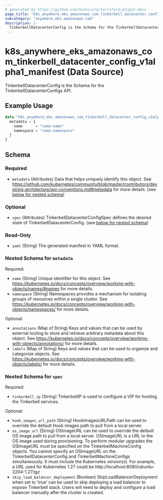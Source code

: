 ```yaml
---
# generated by https://github.com/hashicorp/terraform-plugin-docs
page_title: "k8s_anywhere_eks_amazonaws_com_tinkerbell_datacenter_config_v1alpha1_manifest Data Source - terraform-provider-k8s"
subcategory: "anywhere.eks.amazonaws.com"
description: |-
  TinkerbellDatacenterConfig is the Schema for the TinkerbellDatacenterConfigs API.
---
```


# k8s_anywhere_eks_amazonaws_com_tinkerbell_datacenter_config_v1alpha1_manifest (Data Source)

TinkerbellDatacenterConfig is the Schema for the TinkerbellDatacenterConfigs API.

## Example Usage

```terraform
data "k8s_anywhere_eks_amazonaws_com_tinkerbell_datacenter_config_v1alpha1_manifest" "example" {
  metadata = {
    name      = "some-name"
    namespace = "some-namespace"
  }
}
```

<!-- schema generated by tfplugindocs -->
## Schema

### Required

- `metadata` (Attributes) Data that helps uniquely identify this object. See https://github.com/kubernetes/community/blob/master/contributors/devel/sig-architecture/api-conventions.md#metadata for more details. (see [below for nested schema](#nestedatt--metadata))

### Optional

- `spec` (Attributes) TinkerbellDatacenterConfigSpec defines the desired state of TinkerbellDatacenterConfig. (see [below for nested schema](#nestedatt--spec))

### Read-Only

- `yaml` (String) The generated manifest in YAML format.

<a id="nestedatt--metadata"></a>
### Nested Schema for `metadata`

Required:

- `name` (String) Unique identifier for this object. See https://kubernetes.io/docs/concepts/overview/working-with-objects/names/#names for more details.
- `namespace` (String) Namespaces provides a mechanism for isolating groups of resources within a single cluster. See https://kubernetes.io/docs/concepts/overview/working-with-objects/namespaces/ for more details.

Optional:

- `annotations` (Map of String) Keys and values that can be used by external tooling to store and retrieve arbitrary metadata about this object. See https://kubernetes.io/docs/concepts/overview/working-with-objects/annotations/ for more details.
- `labels` (Map of String) Keys and values that can be used to organize and categorize objects. See https://kubernetes.io/docs/concepts/overview/working-with-objects/labels/ for more details.


<a id="nestedatt--spec"></a>
### Nested Schema for `spec`

Required:

- `tinkerbell_ip` (String) TinkerbellIP is used to configure a VIP for hosting the Tinkerbell services.

Optional:

- `hook_images_url_path` (String) HookImagesURLPath can be used to override the default Hook images path to pull from a local server.
- `os_image_url` (String) OSImageURL can be used to override the default OS image path to pull from a local server. OSImageURL is a URL to the OS image used during provisioning. To perform modular upgrades the OSImageURL must be specified on the TinkerbellMachineConfig objects. You cannot specify an OSImageURL on the TinkerbellDatacenterConfig and TinkerbellMachineConfigs simultaneously. It must include the Kubernetes version(s). For example, a URL used for Kubernetes 1.27 could be http://localhost:8080/ubuntu-2204-1.27.tgz
- `skip_load_balancer_deployment` (Boolean) SkipLoadBalancerDeployment when set to 'true' can be used to skip deploying a load balancer to expose Tinkerbell stack. Users will need to deploy and configure a load balancer manually after the cluster is created.
